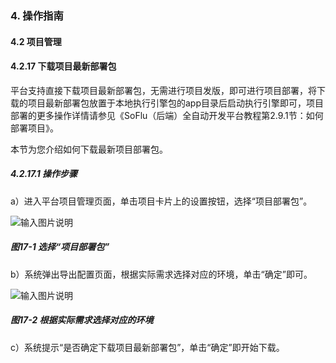 ### 4. 操作指南

#### 4.2 项目管理

#### 4.2.17 下载项目最新部署包

平台支持直接下载项目最新部署包，无需进行项目发版，即可进行项目部署，将下载的项目最新部署包放置于本地执行引擎包的app目录后启动执行引擎即可，项目部署的更多操作详情请参见《SoFlu（后端）全自动开发平台教程第2.9.1节：如何部署项目》。

本节为您介绍如何下载最新项目部署包。

##### 4.2.17.1 操作步骤

a）进入平台项目管理页面，单击项目卡片上的设置按钮，选择“项目部署包”。

![输入图片说明](../../../../images/SoFlu%EF%BC%88%E5%90%8E%E7%AB%AF%EF%BC%89%E5%BC%80%E5%8F%91%E5%B9%B3%E5%8F%B0/1.%20%E6%9C%80%E6%96%B0%E7%89%88%E6%9C%AC%20-%20%E6%9B%B4%E6%96%B0%E6%97%A5%E6%9C%9F%20-%202022.10.08/4.%20%E6%93%8D%E4%BD%9C%E6%8C%87%E5%8D%97/2.%20%E9%A1%B9%E7%9B%AE%E7%AE%A1%E7%90%86/17-1.png)

##### 图17-1 选择“项目部署包”

b）系统弹出导出配置页面，根据实际需求选择对应的环境，单击“确定”即可。

![输入图片说明](../../../../images/SoFlu%EF%BC%88%E5%90%8E%E7%AB%AF%EF%BC%89%E5%BC%80%E5%8F%91%E5%B9%B3%E5%8F%B0/1.%20%E6%9C%80%E6%96%B0%E7%89%88%E6%9C%AC%20-%20%E6%9B%B4%E6%96%B0%E6%97%A5%E6%9C%9F%20-%202022.10.08/4.%20%E6%93%8D%E4%BD%9C%E6%8C%87%E5%8D%97/2.%20%E9%A1%B9%E7%9B%AE%E7%AE%A1%E7%90%86/17-2.png)

##### 图17-2 根据实际需求选择对应的环境

c）系统提示“是否确定下载项目最新部署包”，单击“确定”即开始下载。
